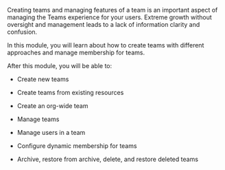 Creating teams and managing features of a team is an important aspect of managing the Teams experience for your users. Extreme growth without oversight and management leads to a lack of information clarity and confusion.

In this module, you will learn about how to create teams with different approaches and manage membership for teams.

 
After this module, you will be able to:

- Create new teams

- Create teams from existing resources

- Create an org-wide team

- Manage teams

- Manage users in a team

- Configure dynamic membership for teams

- Archive, restore from archive, delete, and restore deleted teams
 
